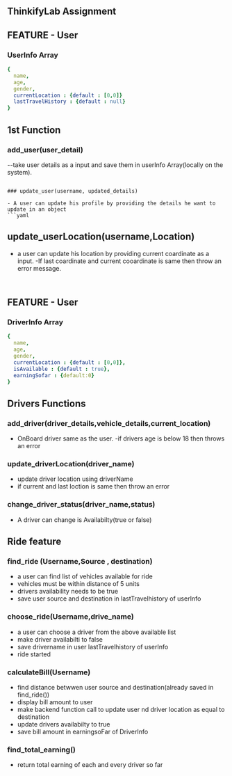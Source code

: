 ## ThinkifyLab Assignment


## FEATURE - User
### UserInfo Array

```yaml
{ 
  name,
  age,
  gender,
  currentLocation : {default : [0,0]}
  lastTravelHistory : {default : null}
}
```


## 1st Function
### add_user(user_detail)

--take user details as a input and save them in userInfo Array(locally on the system).


```

### update_user(username, updated_details)

- A user can update his profile by providing the details he want to update in an object
```yaml
```

## update_userLocation(username,Location)
- a user can update his location by providing current coardinate as a input.
-If last coardinate and current cooardinate is same then throw an error message.
```


```



## FEATURE - User
### DriverInfo Array


```yaml
{ 
  name,
  age,
  gender,
  currentLocation : {default : [0,0]},
  isAvailable : {default : true},
  earningSofar : {default:0}
}
```

## Drivers Functions

### add_driver(driver_details,vehicle_details,current_location)

- OnBoard driver same as the user.
-if drivers age is below 18 then throws an error




### update_driverLocation(driver_name)

- update driver location using driverName
- if current and last loction is same then throw an error

### change_driver_status(driver_name,status)
- A driver can change is Availabilty(true or false)






## Ride feature


### find_ride (Username,Source , destination)

- a user can find list of vehicles available for ride
- vehicles must be within distance of 5 units
- drivers availability needs to be true
- save user source and destination in lastTravelhistory of userInfo


### choose_ride(Username,drive_name)
- a user can choose a driver from the above available list
- make driver availabilti to false
- save drivername in user lastTravelhistory of userInfo
- ride started

### calculateBill(Username)
- find distance betwwen user source and destination(already saved in find_ride())
- display bill amount to user
- make backend function call to update user nd driver location as equal to destination
- update drivers availabilty to true
- save bill amount in earningsoFar of DriverInfo


###  find_total_earning()
- return total earning of each and every driver so far

